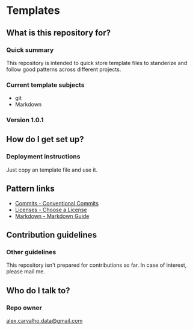 # Templates #

## What is this repository for? ##

### Quick summary

This repository is intended to quick store template files to standerize and follow good patterns across different projects.

### Current template subjects

* git
* Markdown

### Version 1.0.1

## How do I get set up? ##

### Deployment instructions

Just copy an template file and use it.

## Pattern links
- [Commits - Conventional Commits](https://www.conventionalcommits.org/en/v1.0.0/)
- [Licenses - Choose a License](https://choosealicense.com/)
- [Markdown - Markdown Guide](https://www.markdownguide.org/)

## Contribution guidelines ##

### Other guidelines
This repository isn't prepared for contributions so far. In case of interest, please mail me.

## Who do I talk to? ##

### Repo owner
alex.carvalho.data@gmail.com